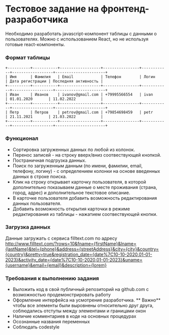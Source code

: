 # Тестовое задание на фронтенд-разработчика
Необходимо разработать javascript-компонент таблицы с данными о пользователях. Можно с использованием React, но не используя готовые react-компоненты.
### Формат таблицы
```
+----------+-----------+------------------+----------------+------------+------------------+----------------------+
| Имя      | Фамилия   | Email            | Телефон        | Логин      | Дата регистрации | Последняя активность |
+----------+-----------+------------------+----------------+------------+------------------+----------------------+
| Иван     | Иванов    | ivanov@gmail.com | +79995566554   | ivan       | 01.01.2020       | 11.02.2022           |
+----------+-----------+------------------+----------------+------------+------------------+----------------------+
| Петр     | Петров    | petrov@gmail.com | +79854698459   | petr       | 21.11.2021       | 21.03.2022           |
+----------+-----------+------------------+----------------+------------+------------------+----------------------+
```
### Функционал
* Сортировка загруженных данных по любой из колонок.
* Перенос записей - на строку вверх/вниз соотвествующей кнопкой.
* Постраничная подгрузка данных.
* Поиск по загруженным данным (по имени, фамилии, email, телефону, логину) - с определением колонки на основе введенных данных в строке поиска.
* Клик на строку открывает карточку пользователя, в которой дополнительно показываем данные о месте проживания (страна, город, адрес) и дополнительное текстовое описание.
* В карточке пользователя добавить возможность редактирования данных пользователя.
* Добавить возможность открытия карточки в режиме редактирования из таблицы - нажатием соотвествующей кнопки.

### Загрузка данных
Данные загружать с сервиса filltext.com по адресу
http://www.filltext.com/?rows=10&fname={firstName}&lname={lastName}&tel={phone}&address={streetAddress}&city={city}&country={country}&pretty=true&registration_date={date%7C10-10-2020,01-01-2023}&activity_date={date%7C10-10-2020,01-01-2023}&uname={username}&email={email}&description={lorem}

### Требования к выполнению задания
* Выложить код в свой публичный репозиторий на github.com с возможностью продемонстрировать работу
* Оформление интерфейса на усмотрение разработчика. ** Важно** чтобы все элементы были выровнены относительно друг друга, соблюдались отступы между элементами и границами окон
* Наличие комментариев в коде на основных процедурах
* Осознанные названия переменных
* Соблюдать codestyle
